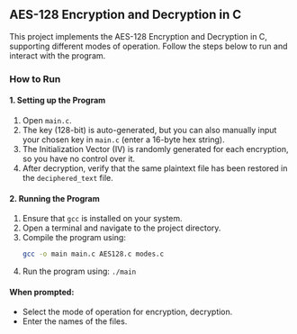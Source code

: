 ## AES-128 Encryption and Decryption in C

This project implements the AES-128 Encryption and Decryption in C, supporting different modes of operation. Follow the steps below to run and interact with the program.

### **How to Run**

#### 1. Setting up the Program

1. Open `main.c`.
2. The key (128-bit) is auto-generated, but you can also manually input your chosen key in `main.c` (enter a 16-byte hex string).
3. The Initialization Vector (IV) is randomly generated for each encryption, so you have no control over it.
4. After decryption, verify that the same plaintext file has been restored in the `deciphered_text` file.

#### 2. Running the Program

1. Ensure that `gcc` is installed on your system.
2. Open a terminal and navigate to the project directory.
3. Compile the program using:
   ```bash
   gcc -o main main.c AES128.c modes.c
4. Run the program using:
   `./main`

#### When prompted:
- Select the mode of operation for encryption, decryption.
- Enter the names of the files. 
